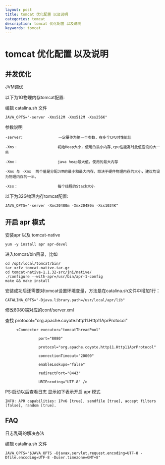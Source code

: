 ```yaml
---
layout: post
title: tomcat 优化配置 以及说明
categories: tomcat
description: tomcat 优化配置 以及说明
keywords: tomcat
---
```



# tomcat 优化配置 以及说明


## 并发优化
 

JVM调优

以下为1G物理内存tomcat配置: 

编辑 catalina.sh 文件

```
JAVA_OPTS="-server -Xms512M -Xmx512M -Xss256K"
```


参数说明

```
-server:                一定要作为第一个参数，在多个CPU时性能佳

-Xms：                  初始Heap大小，使用的最小内存,cpu性能高时此值应设的大一些

-Xmx：                  java heap最大值，使用的最大内存

-Xms 与 -Xmx  两个值是分配JVM的最小和最大内存，取决于硬件物理内存的大小，建议均设为物理内存的一半。

-Xss：                  每个线程的Stack大小
```
 


以下为32G物理内存tomcat配置: 

```
JAVA_OPTS="-server -Xms20480m -Xmx20480m -Xss1024K"
```



## 开启 apr 模式


安装apr 以及 tomcat-native

```
yum -y install apr apr-devel
```

进入tomcat/bin目录，比如

```
cd /opt/local/tomcat/bin/
tar xzfv tomcat-native.tar.gz
cd tomcat-native-1.1.32-src/jni/native/
./configure --with-apr=/usr/bin/apr-1-config
make && make install
```

安装成功后还需要对tomcat设置环境变量，方法是在catalina.sh文件中增加1行：

```
CATALINA_OPTS="-Djava.library.path=/usr/local/apr/lib"
```
 
修改8080端对应的conf/server.xml

查找  protocol="org.apache.coyote.http11.Http11AprProtocol"


```
     <Connector executor="tomcatThreadPool"

               port="8080" 

               protocol="org.apache.coyote.http11.Http11AprProtocol"

               connectionTimeout="20000"

               enableLookups="false"

               redirectPort="8443"

               URIEncoding="UTF-8" />
```


PS:启动以后查看日志 显示如下表示开启 apr 模式

```
INFO: APR capabilities: IPv6 [true], sendfile [true], accept filters [false], random [true].
```


## FAQ

日志乱码的解决办法

编辑 catalina.sh 文件

```
JAVA_OPTS="$JAVA_OPTS -Djavax.servlet.request.encoding=UTF-8 -Dfile.encoding=UTF-8 -Duser.timezone=GMT+8"
```
